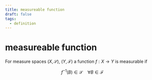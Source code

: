 ```yaml
---
title: measureable function
draft: false
tags:
  - definition
---
```

# measureable function
For measure spaces $(X, \mathcal{S})$, $(Y, \mathcal{F})$ a function $f:X \to Y$ is measurable if

$$ f^{-1}(B) \in \mathcal{S} \quad \forall B \in \mathcal{F}$$
